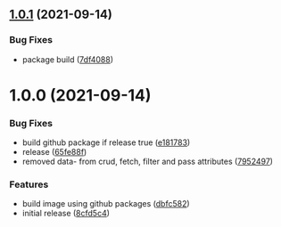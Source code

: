 ## [1.0.1](https://github.com/CoCreate-app/CoCreate-node-autoscaler/compare/v1.0.0...v1.0.1) (2021-09-14)


### Bug Fixes

* package build ([7df4088](https://github.com/CoCreate-app/CoCreate-node-autoscaler/commit/7df408887c8d501874fdf76ab6b053fad30d8d67))

# 1.0.0 (2021-09-14)


### Bug Fixes

* build github package if release true ([e181783](https://github.com/CoCreate-app/CoCreate-node-autoscaler/commit/e18178329f869f33812c914bd5fdcedb952ead52))
* release ([65fe88f](https://github.com/CoCreate-app/CoCreate-node-autoscaler/commit/65fe88f9d248a1905d566e2cbe4e2bea19396e1b))
* removed data- from crud, fetch, filter and pass attributes ([7952497](https://github.com/CoCreate-app/CoCreate-node-autoscaler/commit/7952497cdca7756f02758384b593a583b60ba0bf))


### Features

* build image using github packages ([dbfc582](https://github.com/CoCreate-app/CoCreate-node-autoscaler/commit/dbfc582f2034ed8ed9ce736cd7c05264d343135b))
* initial release ([8cfd5c4](https://github.com/CoCreate-app/CoCreate-node-autoscaler/commit/8cfd5c4437a028eb0a9983e695505db314f890e3))
